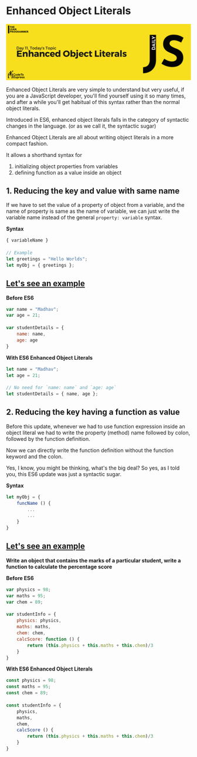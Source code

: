 # Enhanced Object Literals

![Enhanced Object Literals](./cover.png)

Enhanced Object Literals are very simple to understand but very useful, if you are a JavaScript developer, you'll find yourself using it so many times, and after a while you'll get habitual of this syntax rather than the normal object literals.

Introduced in ES6, enhanced object literals falls in the category of syntactic changes in the language. (or as we call it, the syntactic sugar)

Enhanced Object Literals are all about writing object literals in a more compact fashion.

It allows a shorthand syntax for

1. initializing object properties from variables
2. defining function as a value inside an object

## 1. Reducing the key and value with same name

If we have to set the value of a property of object from a variable, and the name of property is same as the name of variable, we can just write the variable name instead of the general `property: variable` syntax.

**Syntax**

```js
{ variableName }

// Example
let greetings = "Hello Worlds";
let myObj = { greetings };
```

## [Let's see an example](./1.js)

**Before ES6**

```js
var name = "Madhav";
var age = 21;

var studentDetails = {
    name: name,
    age: age
}
```

**With ES6 Enhanced Object Literals**

```js
let name = "Madhav";
let age = 21;

// No need for `name: name` and `age: age`
let studentDetails = { name, age }; 
```

## 2. Reducing the key having a function as value

Before this update, whenever we had to use function expression inside an object literal we had to write the property (method) name followed by colon, followed by the function definition.

Now we can directly write the function definition without the function keyword and the colon.

Yes, I know, you might be thinking, what's the big deal? So yes, as I told you, this ES6 update was just a syntactic sugar.

**Syntax**

```js
let myObj = {
    funcName () {
        ...
        ...
    }
}
```

## [Let's see an example](./2.js)

**Write an object that contains the marks of a particular student, write a function to calculate the percentage score**

**Before ES6**

```js
var physics = 98;
var maths = 95;
var chem = 89;

var studentInfo = {
    physics: physics,
    maths: maths,
    chem: chem,
    calcScore: function () {
        return (this.physics + this.maths + this.chem)/3
    }
}
```

**With ES6 Enhanced Object Literals**

```js
const physics = 98;
const maths = 95;
const chem = 89;

const studentInfo = {
    physics,
    maths,
    chem,
    calcScore () {
        return (this.physics + this.maths + this.chem)/3
    }
}
```